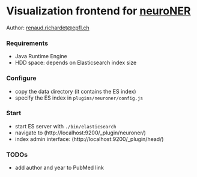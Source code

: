 Visualization frontend for [neuroNER](https://github.com/renaud/neuroNER)
========

Author: renaud.richardet@epfl.ch


### Requirements

* Java Runtime Engine
* HDD space: depends on Elasticsearch index size


### Configure

* copy the data directory (it contains the ES index)
* specify the ES index in `plugins/neuroner/config.js`


### Start

* start ES server with `./bin/elasticsearch`
* navigate to (http://localhost:9200/_plugin/neuroner/)
* index admin interface: (http://localhost:9200/_plugin/head/)
    
    
### TODOs

* add author and year to PubMed link
